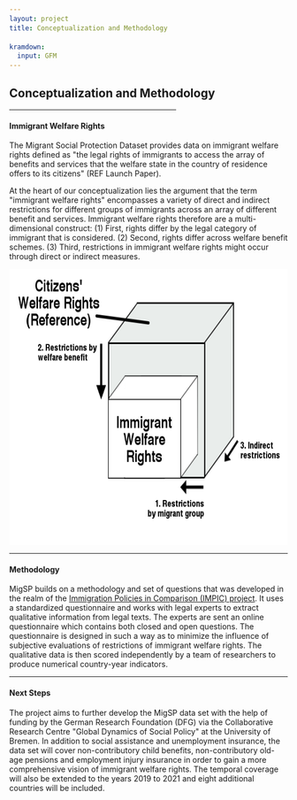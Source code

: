 ```yaml
---
layout: project
title: Conceptualization and Methodology

kramdown:
  input: GFM
---
```



<p align="center">
<h2> Conceptualization and Methodology </h2>
</p>
<hr width="60%" 
    color="#8fbc8f"
        size="60px" 
        align="center">


  

#### Immigrant Welfare Rights

The Migrant Social Protection Dataset provides data on immigrant welfare rights defined as "the legal rights of immigrants to access the array of benefits and services that the welfare state in the country of residence offers to its citizens" (REF Launch Paper). 

At the heart of our conceptualization lies the argument that the term "immigrant welfare rights" encompasses a variety of direct and indirect restrictions for different groups of immigrants across an array of different benefit and services. Immigrant welfare rights therefore are a multi-dimensional construct: (1) First, rights differ by the legal category of immigrant that is considered. (2) Second, rights differ across welfare benefit schemes. (3) Third, restrictions in immigrant welfare rights might occur through direct or indirect measures. 

<img width='600' height='500' align="center" src="/assets/img/immigrant welfare rights.png" alt="">
  
<hr width="100%" 
    color="#8fbc8f"
        size="20px" 
        align="center">
        
#### Methodology 
   
MigSP builds on a methodology and set of questions that was developed in the realm of the 
<a href="[url](http://www.impic-project.eu/)">Immigration Policies in Comparison (IMPIC) project</a>. It uses a standardized questionnaire and works with legal experts to extract qualitative information from legal texts. The experts are sent an online questionnaire which contains both closed and open questions. The questionnaire is designed in such a way as to minimize the influence of subjective evaluations of restrictions of immigrant welfare rights. The qualitative data is then scored independently by a team of researchers to produce numerical country-year indicators.

<hr width="100%" 
    color="#8fbc8f"
        size="20px" 
        align="center">
  
#### Next Steps

The project aims to further develop the MigSP data set with the help of funding by the German Research Foundation (DFG) via the Collaborative Research Centre "Global Dynamics of Social Policy" at the University of Bremen. In addition to social assistance and unemployment insurance, the data set will cover non-contributory child benefits, non-contributory old-age pensions and employment injury insurance in order to gain a more comprehensive vision of immigrant welfare rights. The temporal coverage will also be extended to the years 2019 to 2021 and eight additional countries will be included.
  

